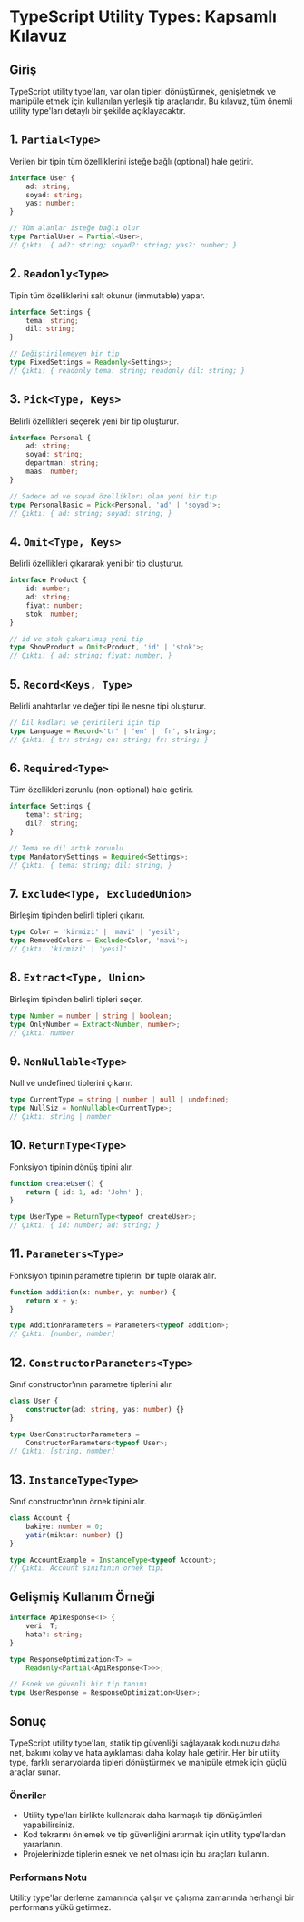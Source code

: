 # TypeScript Utility Types: Kapsamlı Kılavuz

## Giriş

TypeScript utility type'ları, var olan tipleri dönüştürmek, genişletmek ve manipüle etmek için kullanılan yerleşik tip araçlarıdır. Bu kılavuz, tüm önemli utility type'ları detaylı bir şekilde açıklayacaktır.

## 1. `Partial<Type>`

Verilen bir tipin tüm özelliklerini isteğe bağlı (optional) hale getirir.

```typescript
interface User {
    ad: string;
    soyad: string;
    yas: number;
}

// Tüm alanlar isteğe bağlı olur
type PartialUser = Partial<User>;
// Çıktı: { ad?: string; soyad?: string; yas?: number; }
```

## 2. `Readonly<Type>`

Tipin tüm özelliklerini salt okunur (immutable) yapar.

```typescript
interface Settings {
    tema: string;
    dil: string;
}

// Değiştirilemeyen bir tip
type FixedSettings = Readonly<Settings>;
// Çıktı: { readonly tema: string; readonly dil: string; }
```

## 3. `Pick<Type, Keys>`

Belirli özellikleri seçerek yeni bir tip oluşturur.

```typescript
interface Personal {
    ad: string;
    soyad: string;
    departman: string;
    maas: number;
}

// Sadece ad ve soyad özellikleri olan yeni bir tip
type PersonalBasic = Pick<Personal, 'ad' | 'soyad'>;
// Çıktı: { ad: string; soyad: string; }
```

## 4. `Omit<Type, Keys>`

Belirli özellikleri çıkararak yeni bir tip oluşturur.

```typescript
interface Product {
    id: number;
    ad: string;
    fiyat: number;
    stok: number;
}

// id ve stok çıkarılmış yeni tip
type ShowProduct = Omit<Product, 'id' | 'stok'>;
// Çıktı: { ad: string; fiyat: number; }
```

## 5. `Record<Keys, Type>`

Belirli anahtarlar ve değer tipi ile nesne tipi oluşturur.

```typescript
// Dil kodları ve çevirileri için tip
type Language = Record<'tr' | 'en' | 'fr', string>;
// Çıktı: { tr: string; en: string; fr: string; }
```

## 6. `Required<Type>`

Tüm özellikleri zorunlu (non-optional) hale getirir.

```typescript
interface Settings {
    tema?: string;
    dil?: string;
}

// Tema ve dil artık zorunlu
type MandatorySettings = Required<Settings>;
// Çıktı: { tema: string; dil: string; }
```

## 7. `Exclude<Type, ExcludedUnion>`

Birleşim tipinden belirli tipleri çıkarır.

```typescript
type Color = 'kirmizi' | 'mavi' | 'yesil';
type RemovedColors = Exclude<Color, 'mavi'>;
// Çıktı: 'kirmizi' | 'yesil'
```

## 8. `Extract<Type, Union>`

Birleşim tipinden belirli tipleri seçer.

```typescript
type Number = number | string | boolean;
type OnlyNumber = Extract<Number, number>;
// Çıktı: number
```

## 9. `NonNullable<Type>`

Null ve undefined tiplerini çıkarır.

```typescript
type CurrentType = string | number | null | undefined;
type NullSiz = NonNullable<CurrentType>;
// Çıktı: string | number
```

## 10. `ReturnType<Type>`

Fonksiyon tipinin dönüş tipini alır.

```typescript
function createUser() {
    return { id: 1, ad: 'John' };
}

type UserType = ReturnType<typeof createUser>;
// Çıktı: { id: number; ad: string; }
```

## 11. `Parameters<Type>`

Fonksiyon tipinin parametre tiplerini bir tuple olarak alır.

```typescript
function addition(x: number, y: number) {
    return x + y;
}

type AdditionParameters = Parameters<typeof addition>;
// Çıktı: [number, number]
```

## 12. `ConstructorParameters<Type>`

Sınıf constructor'ının parametre tiplerini alır.

```typescript
class User {
    constructor(ad: string, yas: number) {}
}

type UserConstructorParameters = 
    ConstructorParameters<typeof User>;
// Çıktı: [string, number]
```

## 13. `InstanceType<Type>`

Sınıf constructor'ının örnek tipini alır.

```typescript
class Account {
    bakiye: number = 0;
    yatir(miktar: number) {}
}

type AccountExample = InstanceType<typeof Account>;
// Çıktı: Account sınıfının örnek tipi
```

## Gelişmiş Kullanım Örneği

```typescript
interface ApiResponse<T> {
    veri: T;
    hata?: string;
}

type ResponseOptimization<T> = 
    Readonly<Partial<ApiResponse<T>>>;

// Esnek ve güvenli bir tip tanımı
type UserResponse = ResponseOptimization<User>;
```

## Sonuç

TypeScript utility type'ları, statik tip güvenliği sağlayarak kodunuzu daha net, bakımı kolay ve hata ayıklaması daha kolay hale getirir. Her bir utility type, farklı senaryolarda tipleri dönüştürmek ve manipüle etmek için güçlü araçlar sunar.

### Öneriler

- Utility type'ları birlikte kullanarak daha karmaşık tip dönüşümleri yapabilirsiniz.
- Kod tekrarını önlemek ve tip güvenliğini artırmak için utility type'lardan yararlanın.
- Projelerinizde tiplerin esnek ve net olması için bu araçları kullanın.

### Performans Notu

Utility type'lar derleme zamanında çalışır ve çalışma zamanında herhangi bir performans yükü getirmez.
